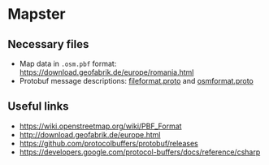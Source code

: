 # Mapster

## Necessary files
 - Map data in `.osm.pbf` format: https://download.geofabrik.de/europe/romania.html
 - Protobuf message descriptions: [fileformat.proto](https://raw.githubusercontent.com/substack/osm-pbf-parser/master/lib/fileformat.proto) and [osmformat.proto](https://raw.githubusercontent.com/substack/osm-pbf-parser/master/lib/osmformat.proto)

## Useful links
 - https://wiki.openstreetmap.org/wiki/PBF_Format
 - http://download.geofabrik.de/europe.html
 - https://github.com/protocolbuffers/protobuf/releases
 - https://developers.google.com/protocol-buffers/docs/reference/csharp
